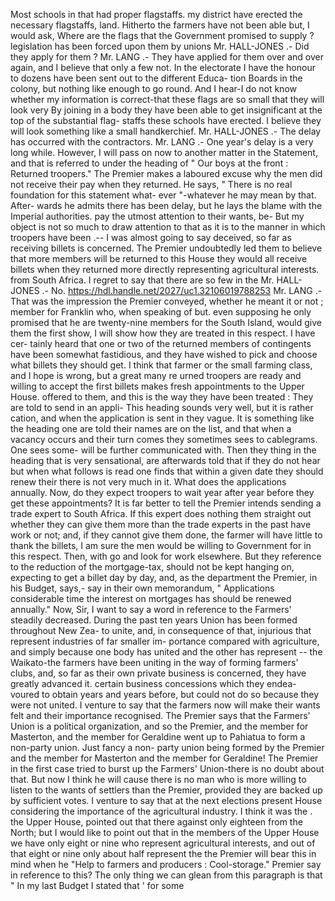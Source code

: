 Most schools in that had proper flagstaffs. my district have erected the necessary flagstaffs, land. Hitherto the farmers have not been able but, I would ask, Where are the flags that the Government promised to supply ? legislation has been forced upon them by unions Mr. HALL-JONES .- Did they apply for them ? Mr. LANG .- They have applied for them over and over again, and I believe that only a few not. In the electorate I have the honour to dozens have been sent out to the different Educa- tion Boards in the colony, but nothing like enough to go round. And I hear-I do not know whether my information is correct-that these flags are so small that they will look very By joining in a body they have been able to get insignificant at the top of the substantial flag- staffs these schools have erected. I believe they will look something like a small handkerchief. Mr. HALL-JONES .- The delay has occurred with the contractors. Mr. LANG .- One year's delay is a very long while. However, I will pass on now to another matter in the Statement, and that is referred to under the heading of " Our boys at the front : Returned troopers." The Premier makes a laboured excuse why the men did not receive their pay when they returned. He says, " There is no real foundation for this statement what- ever "-whatever he may mean by that. After- wards he admits there has been delay, but he lays the blame with the Imperial authorities. pay the utmost attention to their wants, be- But my object is not so much to draw attention to that as it is to the manner in which troopers have been .-- I was almost going to say deceived, so far as receiving billets is concerned. The Premier undoubtedly led them to believe that more members will be returned to this House they would all receive billets when they returned more directly representing agricultural interests. from South Africa. I regret to say that there are so few in the Mr. HALL-JONES .- No. https://hdl.handle.net/2027/uc1.32106019788253 Mr. LANG .- That was the impression the Premier conveyed, whether he meant it or not ; member for Franklin who, when speaking of but. even supposing he only promised that he are twenty-nine members for the South Island, would give them the first show, I will show how they are treated in this respect. I have cer- tainly heard that one or two of the returned members of contingents have been somewhat fastidious, and they have wished to pick and choose what billets they should get. I think that farmer or the small farming class, and I hope is wrong, but a great many re urned troopers are ready and willing to accept the first billets makes fresh appointments to the Upper House. offered to them, and this is the way they have been treated : They are told to send in an appli- This heading sounds very well, but it is rather cation, and when the application is sent in they vague. It is something like the heading one are told their names are on the list, and that when a vacancy occurs and their turn comes they sometimes sees to cablegrams. One sees some- will be further communicated with. Then they thing in the heading that is very sensational, are afterwards told that if they do not hear but when what follows is read one finds that within a given date they should renew their there is not very much in it. What does the applications annually. Now, do they expect troopers to wait year after year before they get these appointments? It is far better to tell the Premier intends sending a trade expert to South Africa. If this expert does nothing them straight out whether they can give them more than the trade experts in the past have work or not; and, if they cannot give them done, the farmer will have little to thank the billets, I am sure the men would be willing to Government for in this respect. Then, with go and look for work elsewhere. But they reference to the reduction of the mortgage-tax, should not be kept hanging on, expecting to get a billet day by day, and, as the department the Premier, in his Budget, says,- say in their own memorandum, " Applications considerable time the interest on mortgages has should be renewed annually." Now, Sir, I want to say a word in reference to the Farmers' steadily decreased. During the past ten years Union has been formed throughout New Zea- to unite, and, in consequence of that, injurious that represent industries of far smaller im- portance compared with agriculture, and simply because one body has united and the other has represent -- the Waikato-the farmers have been uniting in the way of forming farmers' clubs, and, so far as their own private business is concerned, they have greatly advanced it. certain business concessions which they endea- voured to obtain years and years before, but could not do so because they were not united. I venture to say that the farmers now will make their wants felt and their importance recognised. The Premier says that the Farmers' Union is a political organization, and so the Premier, and the member for Masterton, and the member for Geraldine went up to Pahiatua to form a non-party union. Just fancy a non- party union being formed by the Premier and the member for Masterton and the member for Geraldine! The Premier in the first case tried to burst up the Farmers' Union-there is no doubt about that. But now I think he will cause there is no man who is more willing to listen to the wants of settlers than the Premier, provided they are backed up by sufficient votes. I venture to say that at the next elections present House considering the importance of the agricultural industry. I think it was the . the Upper House, pointed out that there against only eighteen from the North; but I would like to point out that in the members of the Upper House we have only eight or nine who represent agricultural interests, and out of that eight or nine only about half represent the the Premier will bear this in mind when he "Help to farmers and producers : Cool-storage." Premier say in reference to this? The only thing we can glean from this paragraph is that " In my last Budget I stated that ' for some 